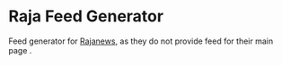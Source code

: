 
# Raja Feed Generator

Feed generator for [Rajanews](http://rajanews.com/), as they do not provide feed for their main page .
